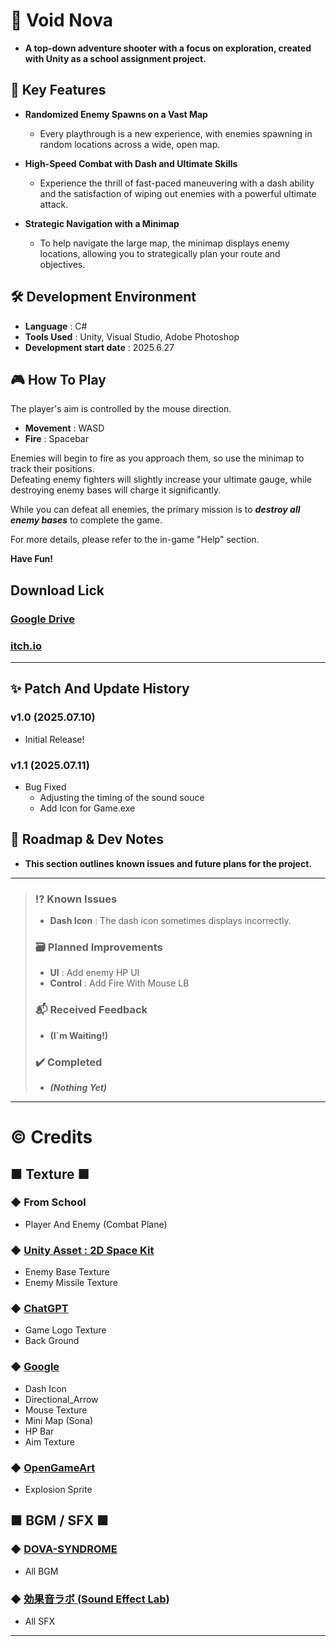 # 🚀 Void Nova

- **A top-down adventure shooter with a focus on exploration, created with Unity as a school assignment project.**

## 🔑 Key Features

- **Randomized Enemy Spawns on a Vast Map**
  + Every playthrough is a new experience, with enemies spawning in random locations across a wide, open map.

- **High-Speed Combat with Dash and Ultimate Skills**
  + Experience the thrill of fast-paced maneuvering with a dash ability and the satisfaction of wiping out enemies with a powerful ultimate attack.

- **Strategic Navigation with a Minimap**
  + To help navigate the large map, the minimap displays enemy locations, allowing you to strategically plan your route and objectives.

## 🛠️ Development Environment

* **Language** : C#
* **Tools Used** : Unity, Visual Studio, Adobe Photoshop
* **Development start date** : 2025.6.27

## 🎮 How To Play

The player's aim is controlled by the mouse direction.
- **Movement** : WASD
- **Fire** : Spacebar

Enemies will begin to fire as you approach them, so use the minimap to track their positions.\
Defeating enemy fighters will slightly increase your ultimate gauge, while destroying enemy bases will charge it significantly.

While you can defeat all enemies, the primary mission is to ***destroy all enemy bases*** to complete the game.

For more details, please refer to the in-game "Help" section.

**Have Fun!**

## Download Lick

### [Google Drive](https://drive.google.com/file/d/1MwLniDyGFOleTzkjEiqMgU_vdD3nTtPp/view?usp=drive_link)

### [itch.io](https://bis-mark.itch.io/void-nova-unity)

---

## ✨ Patch And Update History

### v1.0 (2025.07.10)
- Initial Release!

### v1.1 (2025.07.11)
- Bug Fixed
  + Adjusting the timing of the sound souce
  + Add Icon for Game.exe

## 📝 Roadmap & Dev Notes
- **This section outlines known issues and future plans for the project.**

---

> ### ⁉️ Known Issues
>   + **Dash Icon** : The dash icon sometimes displays incorrectly.
>
> ### 🗃️ Planned Improvements
>   + **UI** : Add enemy HP UI
>   +  **Control** : Add Fire With Mouse LB
>
> ### 📬 Received Feedback
>  + **(I`m Waiting!)**
> 
> ### ✔️ Completed
>  + ***(Nothing Yet)***

---

# ©️ Credits

## ■ Texture ■

### ◆ From School
- Player And Enemy (Combat Plane)

### ◆ [Unity Asset : 2D Space Kit](https://assetstore.unity.com/packages/2d/environments/2d-space-kit-27662#content)
- Enemy Base Texture
- Enemy Missile Texture

### ◆ [ChatGPT](https://chatgpt.com/)
- Game Logo Texture
- Back Ground

### ◆ [Google](https://www.google.com/)
- Dash Icon
- Directional_Arrow
- Mouse Texture
- Mini Map (Sona)
- HP Bar
- Aim Texture

### ◆ [OpenGameArt](https://opengameart.org/)
- Explosion Sprite

## ■ BGM / SFX ■

### ◆ [DOVA-SYNDROME](https://dova-s.jp/)
- All BGM

### ◆ [効果音ラボ (Sound Effect Lab)](https://soundeffect-lab.info/)
- All SFX

---
